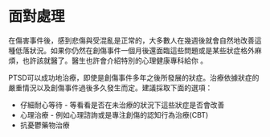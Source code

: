 [Title]: # (處理面對)
[Order]: # (13)

# 面對處理

在傷害事件後，感到悲傷與受混亂是正常的，大多數人在幾週後就會自然地改善這種低落狀況。如果你仍然在創傷事件一個月後還面臨這些問題或是某些狀症格外麻煩，也許該就醫了。醫生也許會介紹特別的心理健康專科給你 。

PTSD可以成功地治療，即使是創傷事件多年之後所發展的狀症。治療依據狀症的嚴重情況以及創傷事件過後多久發生而定。建議採取下面的選項：

* 仔細耐心等待 - 等看看是否在未治療的狀況下這些狀症是否會改善
* 心理治療 - 例如心理諮詢或是專注創傷的認知行為治療(CBT)
* 抗憂鬱藥物治療